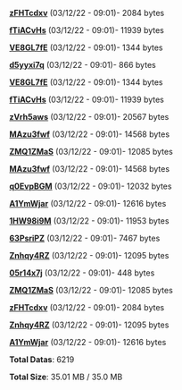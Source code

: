 [**zFHTcdxv**](/data/zFHTcdxv.txt) (03/12/22 - 09:01)- 2084 bytes

[**fTiACvHs**](/data/fTiACvHs.txt) (03/12/22 - 09:01)- 11939 bytes

[**VE8GL7fE**](/data/VE8GL7fE.txt) (03/12/22 - 09:01)- 1344 bytes

[**d5yyxi7q**](/data/d5yyxi7q.txt) (03/12/22 - 09:01)- 866 bytes

[**VE8GL7fE**](/data/VE8GL7fE.txt) (03/12/22 - 09:01)- 1344 bytes

[**fTiACvHs**](/data/fTiACvHs.txt) (03/12/22 - 09:01)- 11939 bytes

[**zVrh5aws**](/data/zVrh5aws.txt) (03/12/22 - 09:01)- 20567 bytes

[**MAzu3fwf**](/data/MAzu3fwf.txt) (03/12/22 - 09:01)- 14568 bytes

[**ZMQ1ZMaS**](/data/ZMQ1ZMaS.txt) (03/12/22 - 09:01)- 12085 bytes

[**MAzu3fwf**](/data/MAzu3fwf.txt) (03/12/22 - 09:01)- 14568 bytes

[**q0EvpBGM**](/data/q0EvpBGM.txt) (03/12/22 - 09:01)- 12032 bytes

[**A1YmWjar**](/data/A1YmWjar.txt) (03/12/22 - 09:01)- 12616 bytes

[**1HW98i9M**](/data/1HW98i9M.txt) (03/12/22 - 09:01)- 11953 bytes

[**63PsriPZ**](/data/63PsriPZ.txt) (03/12/22 - 09:01)- 7467 bytes

[**Znhqy4RZ**](/data/Znhqy4RZ.txt) (03/12/22 - 09:01)- 12095 bytes

[**05r14x7j**](/data/05r14x7j.txt) (03/12/22 - 09:01)- 448 bytes

[**ZMQ1ZMaS**](/data/ZMQ1ZMaS.txt) (03/12/22 - 09:01)- 12085 bytes

[**zFHTcdxv**](/data/zFHTcdxv.txt) (03/12/22 - 09:01)- 2084 bytes

[**Znhqy4RZ**](/data/Znhqy4RZ.txt) (03/12/22 - 09:01)- 12095 bytes

[**A1YmWjar**](/data/A1YmWjar.txt) (03/12/22 - 09:01)- 12616 bytes

**Total Datas**: 6219

**Total Size**: 35.01 MB / 35.0 MB